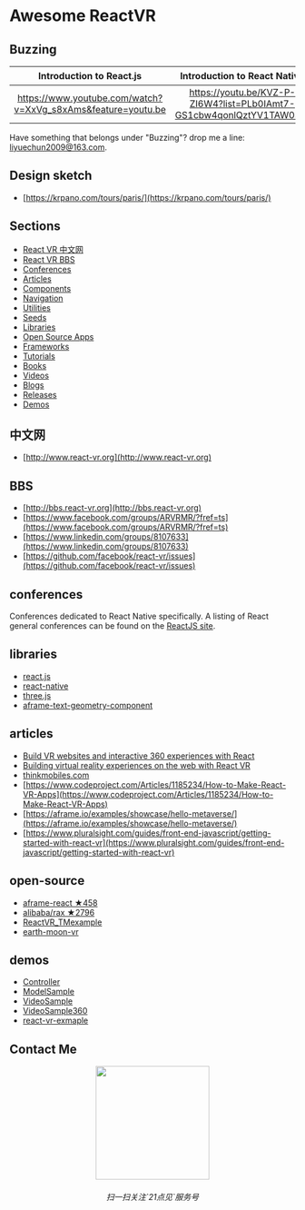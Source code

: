 # Awesome ReactVR

## Buzzing

| Introduction to React.js        | Introduction to React Native           | Introduction to ReactVR | What is WebVR？ |
| :-------------: |:-------------:| :-----:| :-----:|
| https://www.youtube.com/watch?v=XxVg_s8xAms&feature=youtu.be    | https://youtu.be/KVZ-P-ZI6W4?list=PLb0IAmt7-GS1cbw4qonlQztYV1TAW0sCr | https://www.youtube.com/watch?v=CtVo3z_o9Rw | https://youtu.be/Le8pTXQqM3s |

Have something that belongs under "Buzzing"? drop me a line: liyuechun2009@163.com.

## Design sketch
- [https://krpano.com/tours/paris/](https://krpano.com/tours/paris/)

## Sections

- [React VR 中文网](#中文网)
- [React VR BBS](#BBS)
- [Conferences](#conferences)
- [Articles](#articles)
- [Components](#components)
- [Navigation](#navigation)
- [Utilities](#utilities)
- [Seeds](#seeds)
- [Libraries](#libraries)
- [Open Source Apps](#open-source-apps)
- [Frameworks](#frameworks)
- [Tutorials](#tutorials)
- [Books](#books)
- [Videos](#videos)
- [Blogs](#blogs)
- [Releases](#releases)
- [Demos](#demos)


##  中文网
- [http://www.react-vr.org](http://www.react-vr.org)

## BBS
- [http://bbs.react-vr.org](http://bbs.react-vr.org)
- [https://www.facebook.com/groups/ARVRMR/?fref=ts](https://www.facebook.com/groups/ARVRMR/?fref=ts)
- [https://www.linkedin.com/groups/8107633](https://www.linkedin.com/groups/8107633)
- [https://github.com/facebook/react-vr/issues](https://github.com/facebook/react-vr/issues)

## conferences

Conferences dedicated to React Native specifically. A listing of React general conferences can be found on the [ReactJS site](https://facebook.github.io/react/docs/conferences.html).


## libraries
- [react.js](https://facebook.github.io/react/)
- [react-native](http://facebook.github.io/react-native/)
- [three.js](https://threejs.org/docs/index.html#manual/introduction/Creating-a-scene)
- [aframe-text-geometry-component](https://www.npmjs.com/package/aframe-text-geometry-component)



## articles

- [Build VR websites and interactive 360 experiences with React](https://facebook.github.io/react-vr/)
- [Building virtual reality experiences on the web with React VR](https://code.facebook.com/posts/215238872297197/building-virtual-reality-experiences-on-the-web-with-react-vr/)
- [thinkmobiles.com](https://thinkmobiles.com/blog/how-to-make-react-vr-app/?utm_expid=136192882-2.sZ0a0re7RTSr966GdaeciA.0&utm_referrer=https%3A%2F%2Fgithub.com%2Fthinkmobiles%2FReactVR_TMexample)
- [https://www.codeproject.com/Articles/1185234/How-to-Make-React-VR-Apps](https://www.codeproject.com/Articles/1185234/How-to-Make-React-VR-Apps)
- [https://aframe.io/examples/showcase/hello-metaverse/](https://aframe.io/examples/showcase/hello-metaverse/)
- [https://www.pluralsight.com/guides/front-end-javascript/getting-started-with-react-vr](https://www.pluralsight.com/guides/front-end-javascript/getting-started-with-react-vr)


## open-source
- [aframe-react  ★458](https://github.com/aframevr/aframe-react)
- [alibaba/rax  ★2796](https://github.com/alibaba/rax)
- [ReactVR_TMexample](https://github.com/thinkmobiles/ReactVR_TMexample)
- [earth-moon-vr](https://github.com/eh3rrera/earth-moon-vr)

## demos

- [Controller](https://github.com/liyuechun/react-vr/tree/master/Controller)
- [ModelSample](https://github.com/liyuechun/react-vr/tree/master/ModelSample)
- [VideoSample](https://github.com/liyuechun/react-vr/tree/master/VideoSample)
- [VideoSample360](https://github.com/liyuechun/react-vr/tree/master/VideoSample360)
- [react-vr-exmaple](https://github.com/JackPu/react-vr-exmaple)

## Contact Me

<center ><img style="width:200px;height:200px" src="http://orhm8wuhd.bkt.clouddn.com/WechatIMG12.jpeg"/></center>
<center><h6>扫一扫关注`21点见`服务号</h6></center>


